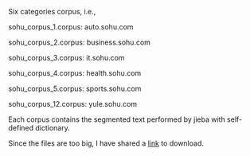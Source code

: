 Six categories corpus, i.e.,

sohu_corpus_1.corpus: auto.sohu.com

sohu_corpus_2.corpus: business.sohu.com

sohu_corpus_3.corpus: it.sohu.com

sohu_corpus_4.corpus: health.sohu.com

sohu_corpus_5.corpus: sports.sohu.com

sohu_corpus_12.corpus: yule.sohu.com

Each corpus contains the segmented text performed by jieba with self-defined dictionary.

Since the files are too big, I have shared a [link](https://pan.baidu.com/s/1dESjsR3) to download.
